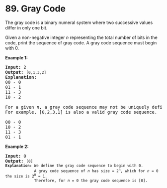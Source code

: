 <h1>89. Gray Code</h1>
<div><p>The gray code is a binary numeral system where two successive values differ in only one bit.</p>

<p>Given a non-negative integer <em>n</em> representing the total number of bits in the code, print the sequence of gray code. A gray code sequence must begin with 0.</p>

<p><strong>Example 1:</strong></p>

<pre><strong>Input:</strong>&nbsp;2
<strong>Output:</strong>&nbsp;<code>[0,1,3,2]</code>
<strong>Explanation:</strong>
00 - 0
01 - 1
11 - 3
10 - 2

For a given&nbsp;<em>n</em>, a gray code sequence may not be uniquely defined.
For example, [0,2,3,1] is also a valid gray code sequence.

00 - 0
10 - 2
11 - 3
01 - 1
</pre>

<p><strong>Example 2:</strong></p>

<pre><strong>Input:</strong>&nbsp;0
<strong>Output:</strong>&nbsp;<code>[0]
<strong>Explanation:</strong> We define the gray code sequence to begin with 0.
&nbsp;            A gray code sequence of <em>n</em> has size = 2<sup>n</sup>, which for <em>n</em> = 0 the size is 2<sup>0</sup> = 1.
&nbsp;            Therefore, for <em>n</em> = 0 the gray code sequence is [0].</code>
</pre>
</div>